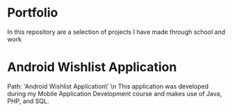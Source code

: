 # Portfolio

In this repository are a selection of projects I have made through school and work

# Android Wishlist Application
Path: 'Android Wishlist Application\\' \n
This application was developed during my Mobile Application Development course and makes use of Java, PHP, and SQL. 


